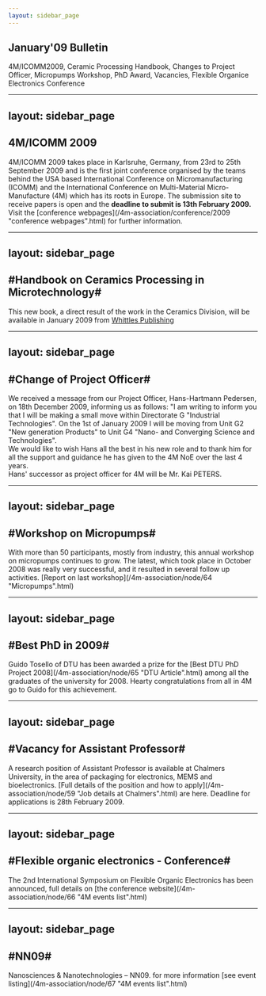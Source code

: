 ```yaml
---
layout: sidebar_page
---
```


## January'09 Bulletin

4M/ICOMM2009, Ceramic Processing Handbook, Changes to Project Officer, Micropumps Workshop, PhD Award, Vacancies, Flexible Organice Electronics Conference
<!--break-->
---
layout: sidebar_page
---

## 4M/ICOMM 2009

4M/ICOMM 2009 takes place in Karlsruhe, Germany, from 23rd to 25th September 2009 and is the first joint conference organised by the teams behind the USA based International Conference on Micromanufacturing (ICOMM) and the International Conference on Multi-Material Micro-Manufacture (4M) which has its roots in Europe. The submission site to receive papers is open and the **deadline to submit is 13th February 2009.** Visit the [conference webpages](/4m-association/conference/2009 "conference webpages".html) for further information.

---
layout: sidebar_page
---

## #Handbook on Ceramics Processing in Microtechnology#


This new book, a direct result of the work in the Ceramics Division, will be available in January 2009 from [Whittles Publishing](http://moo.whittlespublishing.com/whittles/item/4575 "Whittles Publishing")

---
layout: sidebar_page
---

## #Change of Project Officer#


We received a message from our Project Officer, Hans-Hartmann Pedersen, on 18th December 2009, informing us as follows: "I am writing to inform you that I will be making a small move within Directorate G "Industrial Technologies". On the 1st of January 2009 I will be moving from Unit G2 "New generation Products" to Unit G4 "Nano- and Converging Science and Technologies".  
We would like to wish Hans all the best in his new role and to thank him for all the  support and guidance he has given to the 4M NoE over the last 4 years.    
Hans' successor as project officer for 4M will be Mr. Kai PETERS.

---
layout: sidebar_page
---

## #Workshop on Micropumps#


With more than 50 participants, mostly from industry, this annual workshop on micropumps continues to grow. The latest, which took place in October 2008 was really very successful, and  it resulted in several follow up activities. [Report on last workshop](/4m-association/node/64 "Micropumps".html)

---
layout: sidebar_page
---

## #Best PhD in 2009#


Guido Tosello of DTU has been awarded a prize for the [Best DTU PhD Project 2008](/4m-association/node/65 "DTU Article".html) among all the graduates of the university for 2008. Hearty congratulations from all in 4M go to Guido for this achievement. 

---
layout: sidebar_page
---

## #Vacancy for Assistant Professor#


A research position of Assistant Professor is available at Chalmers University, in the area of packaging for electronics, MEMS and bioelectronics. [Full details of the position and how to apply](/4m-association/node/59 "Job details at Chalmers".html) are here. Deadline for applications is 28th February 2009.

---
layout: sidebar_page
---

## #Flexible organic electronics - Conference#


The 2nd International Symposium on Flexible Organic Electronics has been announced, full details on [the conference website](/4m-association/node/66 "4M events list".html)

---
layout: sidebar_page
---

## #NN09#


Nanosciences & Nanotechnologies – NN09. for more information [see event listing](/4m-association/node/67 "4M events list".html)